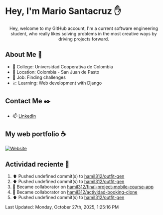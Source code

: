 # Hey, I'm Mario Santacruz :raised_hand:

<center>
    Hey, welcome to my GitHub account, I'm a current software engineering student, who really likes solving problems in the most creative ways by driving projects forward.
</center>

## About Me 🤔

- :school_satchel: College: Universidad Cooperativa de Colombia
- :round_pushpin: Location: Colombia - San Juan de Pasto
- :briefcase: Job: Finding challenges
- :chart_with_upwards_trend: Learning: Web development with Django

## Contact Me :black_nib:

- :mailbox: [LinkedIn](https://www.linkedin.com/in/mario-fernando-santacruz-pantoja-967349324/)

## My web portfolio :coffee:

[![Website](https://img.shields.io/website?url=https%3A%2F%2Fmiportfolio-murex.vercel.app%2F&up_message=My%20portfolio&up_color=yellow&down_message=Website&down_color=black&style=for-the-badge&label=Personal%20website)](https://miportfolio-murex.vercel.app/)

## Actividad reciente :eyes:
<!--RECENT_ACTIVITY:start-->
1. ⬆️ Pushed undefined commit(s) to [hamil312/outfit-gen](https://github.com/hamil312/outfit-gen)<br>
2. ⬆️ Pushed undefined commit(s) to [hamil312/outfit-gen](https://github.com/hamil312/outfit-gen)<br>
3. 🤝 Became collaborator on [hamil312/final-project-mobile-course-app](https://github.com/hamil312/final-project-mobile-course-app)<br>
4. 🤝 Became collaborator on [hamil312/actividad-booking-clone](https://github.com/hamil312/actividad-booking-clone)<br>
5. ⬆️ Pushed undefined commit(s) to [hamil312/outfit-gen](https://github.com/hamil312/outfit-gen)<br>
<!--RECENT_ACTIVITY:end-->
<!--RECENT_ACTIVITY:last_update-->
Last Updated: Monday, October 27th, 2025, 1:25:16 PM
<!--RECENT_ACTIVITY:last_update_end-->
